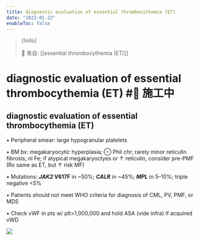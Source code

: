 ```yaml
---
title: diagnostic evaluation of essential thrombocythemia (ET)
date: "2023-01-22"
enableToc: false
---
```


> [!info]
>
> 🌱 來自: [[essential thrombocythemia (ET)]]

# diagnostic evaluation of essential thrombocythemia (ET) #🚧 施工中

## diagnostic evaluation of essential thrombocythemia (ET)

• Peripheral smear: large hypogranular platelets

• BM bx: megakaryocytic hyperplasia; ⊖ Phil chr; rarely minor reticulin fibrosis; nl Fe; if atypical megakaryoctyes or ↑ reticulin, consider pre-PMF (Rx same as ET, but ↑ risk MF)

• Mutations: **_JAK2_ V617F** in ~50%; **_CALR_** in ~45%; **_MPL_** in 5–10%; triple negative <5%

• Patients should not meet WHO criteria for diagnosis of CML, PV, PMF, or MDS

• Check vWF in pts w/ plt>1,000,000 and hold ASA (vide infra) if acquired vWD

![](opeb://ea31ded4eb7f3d96eaf79a9bf60fa8fc/images/00081.jpeg)

